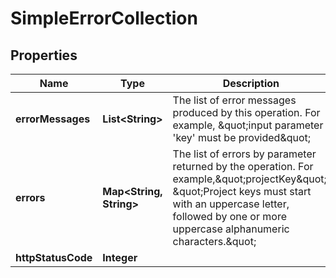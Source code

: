 

# SimpleErrorCollection


## Properties

| Name | Type | Description | Notes |
|------------ | ------------- | ------------- | -------------|
|**errorMessages** | **List&lt;String&gt;** | The list of error messages produced by this operation. For example, \&quot;input parameter &#39;key&#39; must be provided\&quot; |  [optional] |
|**errors** | **Map&lt;String, String&gt;** | The list of errors by parameter returned by the operation. For example,\&quot;projectKey\&quot;: \&quot;Project keys must start with an uppercase letter, followed by one or more uppercase alphanumeric characters.\&quot; |  [optional] |
|**httpStatusCode** | **Integer** |  |  [optional] |




